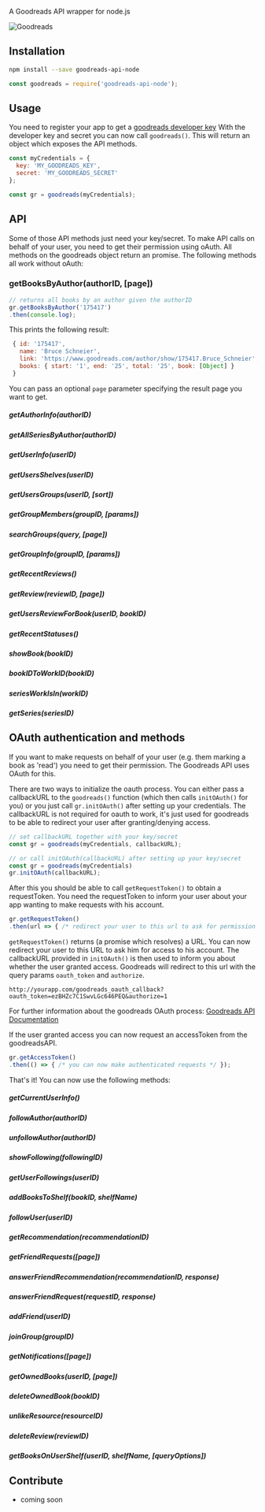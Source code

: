 A Goodreads API wrapper for node.js

![Goodreads](https://s.gr-assets.com/assets/press/thumbnail_logo-a0e66b2e27d2b52773b0ddab4e10ea4a.jpg)




## Installation

```bash
npm install --save goodreads-api-node
```
```js
const goodreads = require('goodreads-api-node');
```

## Usage

You need to register your app to get a [goodreads developer key](https://www.goodreads.com/api/keys)
With the developer key and secret you can now call `goodreads()`. This will return an object which exposes the API methods.

```js
const myCredentials = {
  key: 'MY_GOODREADS_KEY',
  secret: 'MY_GOODREADS_SECRET'
};

const gr = goodreads(myCredentials);
```
## API

Some of those API methods just need your key/secret. To make API calls on behalf of your user, you need to get their permission using oAuth. All methods on the goodreads object return an promise. The following methods all work without oAuth:

### getBooksByAuthor(authorID, [page])

```js
// returns all books by an author given the authorID
gr.getBooksByAuthor('175417')
.then(console.log);
```
This prints the following result:
```js
 { id: '175417',
   name: 'Bruce Schneier',
   link: 'https://www.goodreads.com/author/show/175417.Bruce_Schneier',
   books: { start: '1', end: '25', total: '25', book: [Object] }
 }
```
You can pass an optional `page` parameter specifying the result page you want to get.

##### getAuthorInfo(authorID)

##### getAllSeriesByAuthor(authorID)

##### getUserInfo(userID)

##### getUsersShelves(userID)

##### getUsersGroups(userID, [sort])

##### getGroupMembers(groupID, [params])

##### searchGroups(query, [page])

##### getGroupInfo(groupID, [params])

##### getRecentReviews()

##### getReview(reviewID, [page])

##### getUsersReviewForBook(userID, bookID)

##### getRecentStatuses()

##### showBook(bookID)

##### bookIDToWorkID(bookID)

##### seriesWorkIsIn(workID)

##### getSeries(seriesID)




## OAuth authentication and methods

  If you want to make requests on behalf of your user (e.g. them marking a book as 'read') you need to get their permission.
  The Goodreads API uses OAuth for this.

  There are two ways to initialize the oauth process.
  You can either pass a callbackURL to  the `goodreads()` function (which then calls `initOAuth()` for you) or you just call `gr.initOAuth()` after setting up your credentials. The callbackURL is not required for oauth to work, it's just used for goodreads to be able to redirect your user after granting/denying access.


  ```js
  // set callbackURL together with your key/secret
  const gr = goodreads(myCredentials, callbackURL);

  // or call initOAuth(callbackURL) after setting up your key/secret
  const gr = goodreads(myCredentials)
  gr.initOAuth(callbackURL);
  ```

  After this you should be able to call `getRequestToken()` to obtain a requestToken.
  You need the requestToken to inform your user about your app wanting to make requests with his account.

  ```js
  gr.getRequestToken()
  .then(url => { /* redirect your user to this url to ask for permission */ });
  ```
  `getRequestToken()` returns (a promise which resolves) a URL. You can now redirect your user to this URL to ask him for access to his account.
  The callbackURL provided in `initOAuth()` is then used to inform you about whether the user granted access.
  Goodreads will redirect to this url with the query params `oauth_token` and `authorize`.

  `http://yourapp.com/goodreads_oauth_callback?oauth_token=ezBHZc7C1SwvLGc646PEQ&authorize=1`

  For further information about the goodreads OAuth process: [Goodreads API Documentation](https://www.goodreads.com/api/documentation#oauth)


  If the user granted access you can now request an accessToken from the goodreadsAPI.

  ```js
  gr.getAccessToken()
  .then(() => { /* you can now make authenticated requests */ });
  ```

  That's it! You can now use the following methods:

##### getCurrentUserInfo()

##### followAuthor(authorID)

##### unfollowAuthor(authorID)

##### showFollowing(followingID)

##### getUserFollowings(userID)

##### addBooksToShelf(bookID, shelfName)

##### followUser(userID)

##### getRecommendation(recommendationID)

##### getFriendRequests([page])

##### answerFriendRecommendation(recommendationID, response)

##### answerFriendRequest(requestID, response)

##### addFriend(userID)

##### joinGroup(groupID)

##### getNotifications([page])

##### getOwnedBooks(userID, [page])

##### deleteOwnedBook(bookID)

##### unlikeResource(resourceID)

##### deleteReview(reviewID)

##### getBooksOnUserShelf(userID, shelfName, [queryOptions])



## Contribute

 - coming soon
